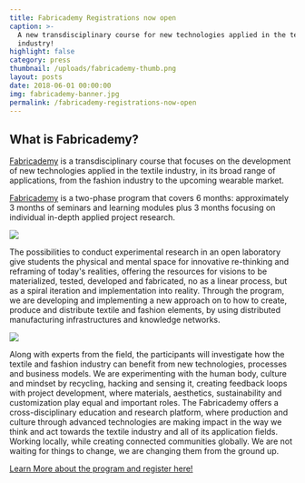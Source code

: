 ```yaml
---
title: Fabricademy Registrations now open
caption: >-
  A new transdisciplinary course for new technologies applied in the textile
  industry!
highlight: false
category: press
thumbnail: /uploads/fabricademy-thumb.png
layout: posts
date: 2018-06-01 00:00:00
img: fabricademy-banner.jpg
permalink: /fabricademy-registrations-now-open
---
```


## What is Fabricademy?

[Fabricademy](http://textile-academy.org/join/) is a transdisciplinary course that focuses on the development of new technologies applied in the textile industry, in its broad range of applications, from the fashion industry to the upcoming wearable market.

[Fabricademy](http://textile-academy.org/join/) is a two-phase program that covers 6 months: approximately 3 months of seminars and learning modules plus 3 months focusing on individual in-depth applied project research.

![](/fabfoundation/uploads/fabrics-sample.png)

The possibilities to conduct experimental research in an open laboratory give students the physical and mental space for innovative re-thinking and reframing of today's realities, offering the resources for visions to be materialized, tested, developed and fabricated, no as a linear process, but as a spiral iteration and implementation into reality. Through the program, we are developing and implementing a new approach on to how to create, produce and distribute textile and fashion elements, by using distributed manufacturing infrastructures and knowledge networks.

![](/fabfoundation/uploads/fabricademy_program.jpg)

Along with experts from the field, the participants will investigate how the textile and fashion industry can benefit from new technologies, processes and business models. We are experimenting with the human body, culture and mindset by recycling, hacking and sensing it, creating feedback loops with project development, where materials, aesthetics, sustainability and customization play equal and important roles. The Fabricademy offers a cross-disciplinary education and research platform, where production and culture through advanced technologies are making impact in the way we think and act towards the textile industry and all of its application fields. Working locally, while creating connected communities globally. We are not waiting for things to change, we are changing them from the ground up.

[Learn More about the program and register here!](http://textile-academy.org/)